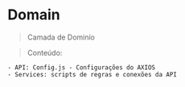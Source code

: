 # Domain

> Camada de Dominío

> Conteúdo:

    - API: Config.js - Configurações do AXIOS
    - Services: scripts de regras e conexões da API